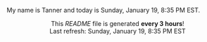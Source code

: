 My name is Tanner and today is Sunday, January 19, 8:35 PM EST.

<p align="center">This <i>README</i> file is generated <b>every 3 hours</b>!</br>Last refresh: Sunday, January 19, 8:35 PM EST<br /></p>

